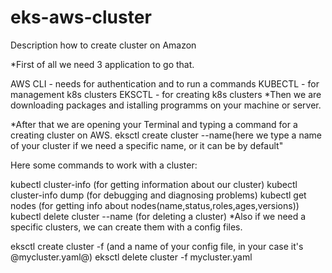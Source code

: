 # eks-aws-cluster

Description how to create cluster on Amazon

*First of all we need 3 application to go that.

AWS CLI - needs for authentication and to run a commands
KUBECTL - for management k8s clusters
EKSCTL - for creating k8s clusters
*Then we are downloading packages and istalling programms on your machine or server.

*After that we are opening your Terminal and typing a command for a creating cluster on AWS. eksctl create cluster --name(here we type a name of your cluster if we need a specific name, or it can be by default"

Here some commands to work with a cluster:

kubectl cluster-info (for getting information about our cluster)
kubectl cluster-info dump (for debugging and diagnosing problems)
kubectl get nodes (for getting info about nodes(name,status,roles,ages,versions))
kubectl delete cluster --name (for deleting a cluster)
*Also if we need a specific clusters, we can create them with a config files.

eksctl create cluster -f (and a name of your config file, in your case it's @mycluster.yaml@)
eksctl delete cluster -f mycluster.yaml
